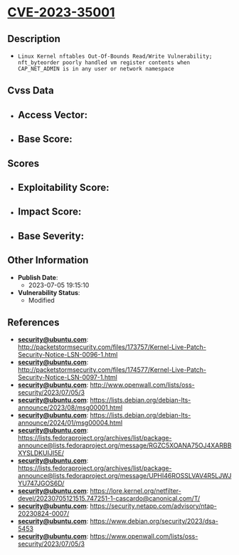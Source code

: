 
# [CVE-2023-35001](https://cve.mitre.org/cgi-bin/cvename.cgi?name=CVE-2023-35001)

## Description

- `Linux Kernel nftables Out-Of-Bounds Read/Write Vulnerability; nft_byteorder poorly handled vm register contents when CAP_NET_ADMIN is in any user or network namespace`

## Cvss Data

- **Access Vector**:
  - 
- **Base Score**:
  - 

## Scores

- **Exploitability Score**:
  - 
- **Impact Score**:
  - 
- **Base Severity**:
  - 

## Other Information

- **Publish Date**:
  - 2023-07-05 19:15:10
- **Vulnerability Status**:
  - Modified

## References

- **security@ubuntu.com**: http://packetstormsecurity.com/files/173757/Kernel-Live-Patch-Security-Notice-LSN-0096-1.html
- **security@ubuntu.com**: http://packetstormsecurity.com/files/174577/Kernel-Live-Patch-Security-Notice-LSN-0097-1.html
- **security@ubuntu.com**: http://www.openwall.com/lists/oss-security/2023/07/05/3
- **security@ubuntu.com**: https://lists.debian.org/debian-lts-announce/2023/08/msg00001.html
- **security@ubuntu.com**: https://lists.debian.org/debian-lts-announce/2024/01/msg00004.html
- **security@ubuntu.com**: https://lists.fedoraproject.org/archives/list/package-announce@lists.fedoraproject.org/message/RGZC5XOANA75OJ4XARBBXYSLDKUIJI5E/
- **security@ubuntu.com**: https://lists.fedoraproject.org/archives/list/package-announce@lists.fedoraproject.org/message/UPHI46ROSSLVAV4R5LJWJYU747JGOS6D/
- **security@ubuntu.com**: https://lore.kernel.org/netfilter-devel/20230705121515.747251-1-cascardo@canonical.com/T/
- **security@ubuntu.com**: https://security.netapp.com/advisory/ntap-20230824-0007/
- **security@ubuntu.com**: https://www.debian.org/security/2023/dsa-5453
- **security@ubuntu.com**: https://www.openwall.com/lists/oss-security/2023/07/05/3
